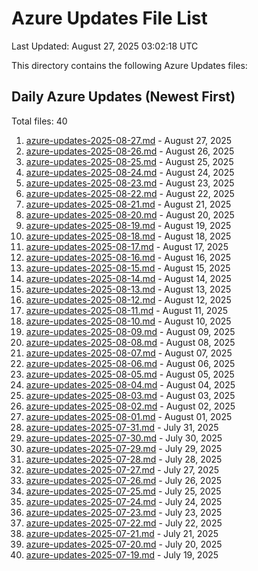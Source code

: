 # Azure Updates File List

Last Updated: August 27, 2025 03:02:18 UTC

This directory contains the following Azure Updates files:

## Daily Azure Updates (Newest First)

Total files: 40

1. [azure-updates-2025-08-27.md](./azure-updates-2025-08-27.md) - August 27, 2025
2. [azure-updates-2025-08-26.md](./azure-updates-2025-08-26.md) - August 26, 2025
3. [azure-updates-2025-08-25.md](./azure-updates-2025-08-25.md) - August 25, 2025
4. [azure-updates-2025-08-24.md](./azure-updates-2025-08-24.md) - August 24, 2025
5. [azure-updates-2025-08-23.md](./azure-updates-2025-08-23.md) - August 23, 2025
6. [azure-updates-2025-08-22.md](./azure-updates-2025-08-22.md) - August 22, 2025
7. [azure-updates-2025-08-21.md](./azure-updates-2025-08-21.md) - August 21, 2025
8. [azure-updates-2025-08-20.md](./azure-updates-2025-08-20.md) - August 20, 2025
9. [azure-updates-2025-08-19.md](./azure-updates-2025-08-19.md) - August 19, 2025
10. [azure-updates-2025-08-18.md](./azure-updates-2025-08-18.md) - August 18, 2025
11. [azure-updates-2025-08-17.md](./azure-updates-2025-08-17.md) - August 17, 2025
12. [azure-updates-2025-08-16.md](./azure-updates-2025-08-16.md) - August 16, 2025
13. [azure-updates-2025-08-15.md](./azure-updates-2025-08-15.md) - August 15, 2025
14. [azure-updates-2025-08-14.md](./azure-updates-2025-08-14.md) - August 14, 2025
15. [azure-updates-2025-08-13.md](./azure-updates-2025-08-13.md) - August 13, 2025
16. [azure-updates-2025-08-12.md](./azure-updates-2025-08-12.md) - August 12, 2025
17. [azure-updates-2025-08-11.md](./azure-updates-2025-08-11.md) - August 11, 2025
18. [azure-updates-2025-08-10.md](./azure-updates-2025-08-10.md) - August 10, 2025
19. [azure-updates-2025-08-09.md](./azure-updates-2025-08-09.md) - August 09, 2025
20. [azure-updates-2025-08-08.md](./azure-updates-2025-08-08.md) - August 08, 2025
21. [azure-updates-2025-08-07.md](./azure-updates-2025-08-07.md) - August 07, 2025
22. [azure-updates-2025-08-06.md](./azure-updates-2025-08-06.md) - August 06, 2025
23. [azure-updates-2025-08-05.md](./azure-updates-2025-08-05.md) - August 05, 2025
24. [azure-updates-2025-08-04.md](./azure-updates-2025-08-04.md) - August 04, 2025
25. [azure-updates-2025-08-03.md](./azure-updates-2025-08-03.md) - August 03, 2025
26. [azure-updates-2025-08-02.md](./azure-updates-2025-08-02.md) - August 02, 2025
27. [azure-updates-2025-08-01.md](./azure-updates-2025-08-01.md) - August 01, 2025
28. [azure-updates-2025-07-31.md](./azure-updates-2025-07-31.md) - July 31, 2025
29. [azure-updates-2025-07-30.md](./azure-updates-2025-07-30.md) - July 30, 2025
30. [azure-updates-2025-07-29.md](./azure-updates-2025-07-29.md) - July 29, 2025
31. [azure-updates-2025-07-28.md](./azure-updates-2025-07-28.md) - July 28, 2025
32. [azure-updates-2025-07-27.md](./azure-updates-2025-07-27.md) - July 27, 2025
33. [azure-updates-2025-07-26.md](./azure-updates-2025-07-26.md) - July 26, 2025
34. [azure-updates-2025-07-25.md](./azure-updates-2025-07-25.md) - July 25, 2025
35. [azure-updates-2025-07-24.md](./azure-updates-2025-07-24.md) - July 24, 2025
36. [azure-updates-2025-07-23.md](./azure-updates-2025-07-23.md) - July 23, 2025
37. [azure-updates-2025-07-22.md](./azure-updates-2025-07-22.md) - July 22, 2025
38. [azure-updates-2025-07-21.md](./azure-updates-2025-07-21.md) - July 21, 2025
39. [azure-updates-2025-07-20.md](./azure-updates-2025-07-20.md) - July 20, 2025
40. [azure-updates-2025-07-19.md](./azure-updates-2025-07-19.md) - July 19, 2025
